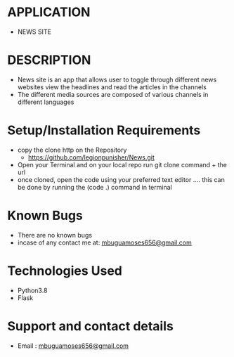 # APPLICATION
 - NEWS SITE


# DESCRIPTION
 - News site is an app that allows user to toggle through  different news websites view the headlines and read the articles in the channels
 - The different media sources are composed of various channels in different languages


# Setup/Installation Requirements
- copy the clone http on the Repository
   - https://github.com/legionpunisher/News.git
- Open your Terminal and on your local repo run git clone command + the url
- once cloned, open the code using your preferred text editor .... this can be done by running the (code .) command in terminal


# Known Bugs
- There are no known bugs 
- incase of any contact me at: mbuguamoses656@gmail.com


# Technologies Used
- Python3.8
- Flask


# Support and contact details
 - Email : mbuguamoses656@gmail.com